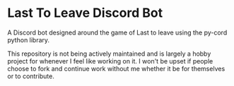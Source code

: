 # Last To Leave Discord Bot

A Discord bot designed around the game of Last to leave using the py-cord python library.

This repository is not being actively maintained and is largely a hobby project for whenever I feel like working on it.
I won't be upset if people choose to fork and continue work without me whether it be for themselves or to contribute.
